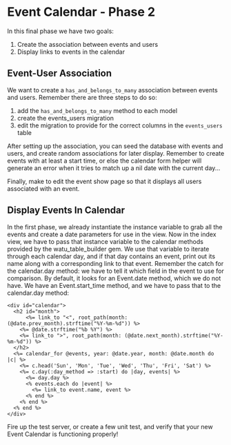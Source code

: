 # Event Calendar - Phase 2

In this final phase we have two goals:

1. Create the association between events and users
2. Display links to events in the calendar

## Event-User Association

We want to create a `has_and_belongs_to_many` association between events
and users.  Remember there are three steps to do so:

1. add the `has_and_belongs_to_many` method to each model
2. create the events_users migration
3. edit the migration to provide for the correct columns in the
`events_users` table

After setting up the association, you can seed the database with events
and users, and create random associations for later display.  Remember
to create events with at least a start time, or else the calendar form
helper will generate an error when it tries to match up a nil date with
the current day...

Finally, make to edit the event show page so that it displays all users
associated with an event.

## Display Events In Calendar

In the first phase, we already instantiate the instance variable to grab
all the events and create a date parameters for use in the view.  Now in
the index view, we have to pass that instance variable to the calendar
methods provided by the watu_table_builder gem.  We use that variable to
iterate through each calendar day, and if that day contains an event,
print out its name along with a corresponding link to that event.
Remember the catch for the calendar.day method: we have to tell it which
field in the event to use for comparison.  By default, it looks for an
Event.date method, which we do not have.  We have an Event.start_time
method, and we have to pass that to the calendar.day method:

```
<div id="calendar">
  <h2 id="month">
      <%= link_to "<", root_path(month: (@date.prev_month).strftime("%Y-%m-%d")) %>
    <%= @date.strftime("%b %Y") %>
    <%= link_to ">", root_path(month: (@date.next_month).strftime("%Y-%m-%d")) %>
  </h2>
  <%= calendar_for @events, year: @date.year, month: @date.month do |c| %>
    <%= c.head('Sun', 'Mon', 'Tue', 'Wed', 'Thu', 'Fri', 'Sat') %>
    <%= c.day(:day_method => :start) do |day, events| %>
      <%= day.day %>
      <% events.each do |event| %>
        <%= link_to event.name, event %>
      <% end %>
    <% end %>
  <% end %>
</div>
```

Fire up the test server, or create a few unit test, and verify that your
new Event Calendar is functioning properly!
